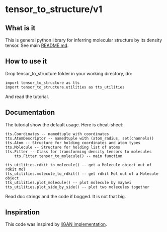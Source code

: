# tensor_to_structure/v1
## What is it
This is general python library for inferring molecular structure by its density tensor. See main [README.md](https://github.com/SteshinSS/tensor_to_structure/blob/main/README.md).

## How to use it
Drop tensor_to_structure folder in your working directory, do:

    import tensor_to_structure as tts
    import tensor_to_structure.utilities as tts_utilities

And read the tutorial.

## Documentation
The tutorial show the default usage. Here is cheat-sheet:

    tts.Coordinates -- namedtuple with coordinates
    tts.AtomDescriptor -- namedtuple with (atom_radius, set(channels))
    tts.Atom -- Structure for holding coordinates and atom types
    tts.Molecule -- Structure for holding list of atoms
    tts.Fitter -- Class for transforming density tensors to molecules
	    tts.Fitter.tensor_to_molecule() -- main function
	  
	tts_utilities.rdkit_to_molecule() -- get a Molecule object out of rdkit Mol
	tts_utilities.molecule_to_rdkit() -- get rdkit Mol out of a Molecule object
	tts_utilities.plot_molecule() -- plot molecule by mayavi
	tts_utilities.plot_side_by_side() -- plot two molecules together

Read doc strings and the code if bogged. It is not that big.

## Inspiration
This code was inspired by [liGAN implementation](https://github.com/mattragoza/liGAN). 
    
